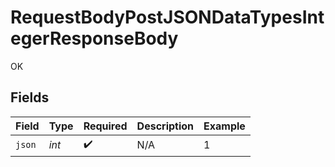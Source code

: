 # RequestBodyPostJSONDataTypesIntegerResponseBody

OK


## Fields

| Field              | Type               | Required           | Description        | Example            |
| ------------------ | ------------------ | ------------------ | ------------------ | ------------------ |
| `json`             | *int*              | :heavy_check_mark: | N/A                | 1                  |